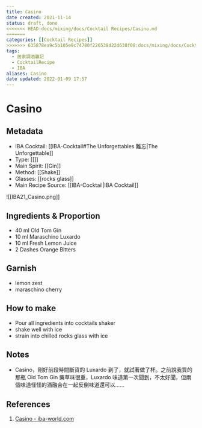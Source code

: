 ```yaml
---
title: Casino
date created: 2021-11-14
status: draft, done
<<<<<<< HEAD:docs/mixing/docs/Cocktail Recipes/Casino.md
=======
categories: [[Cocktail Recipes]]
>>>>>>> 635878ea9c5b105e9c74780f226538d22d638f08:docs/mixing/docs/Cocktail-Recipes/Casino.md
tags:
  - 居家調酒雜記
  - CocktailRecipe
  - IBA
aliases: Casino
date updated: 2022-01-09 17:57
---
```


# Casino

## Metadata

- IBA Cocktail: [[IBA-Cocktail#The Unforgettables 難忘|The Unforgettable]]
- Type: [[]]
- Main Spirit: [[Gin]]
- Method: [[Shake]]
- Glasses: [[rocks glass]]
- Main Recipe Source: [[IBA-Cocktail|IBA Cocktail]]

![[IBA21_Casino.png]]

## Ingredients & Proportion

- 40 ml Old Tom Gin
- 10 ml Maraschino Luxardo
- 10 ml Fresh Lemon Juice
- 2 Dashes Orange Bitters

## Garnish

- lemon zest
- maraschino cherry

## How to make

- Pour all ingredients into cocktails shaker
- shake well with ice
- strain into chilled rocks glass with ice

## Notes

- Casino，剛好前段時間斷貨的 Luxardo 到了，就試著做了杯。之前說我買的那瓶 Old Tom Gin 藥草味很重，Luxardo 味道第一次聞到，不太好聞，但兩個味道怪怪的酒融合在一起反倒味道還可以……

## References

1. [Casino - iba-world.com](https://iba-world.com/casino/)
